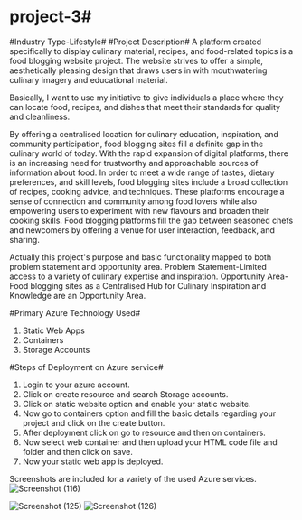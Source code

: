 # project-3#
#Industry Type-Lifestyle#
#Project Description#
A platform created specifically to display culinary material, recipes, and food-related topics is a food blogging website project. The website strives to offer a simple, aesthetically pleasing design that draws users in with mouthwatering culinary imagery and educational material.

Basically, I want to use my initiative to give individuals a place where they can locate food, recipes, and dishes that meet their standards for quality and cleanliness.

By offering a centralised location for culinary education, inspiration, and community participation, food blogging sites fill a definite gap in the culinary world of today. With the rapid expansion of digital platforms, there is an increasing need for trustworthy and approachable sources of information about food. In order to meet a wide range of tastes, dietary preferences, and skill levels, food blogging sites include a broad collection of recipes, cooking advice, and techniques. These platforms encourage a sense of connection and community among food lovers while also empowering users to experiment with new flavours and broaden their cooking skills. Food blogging platforms fill the gap between seasoned chefs and newcomers by offering a venue for user interaction, feedback, and sharing.

Actually this project's purpose and basic functionality mapped to both problem statement and opportunity area.
Problem Statement-Limited access to a variety of culinary expertise and inspiration.
Opportunity Area-Food blogging sites as a Centralised Hub for Culinary Inspiration and Knowledge are an Opportunity Area. 

#Primary Azure Technology Used#
1) Static Web Apps
2) Containers
3) Storage Accounts

#Steps of Deployment on Azure service#
1) Login to your azure account.
2) Click on create resource and search Storage accounts.
3) Click on static website option and enable your static website.
4) Now go to containers option and fill the basic details regarding your project and click on the create button.
5) After deployment click on go to resource and then on containers.
6) Now select web container and then upload your HTML code file and folder and then click on save.
7) Now your static web app is deployed.


Screenshots are included for a variety of the used Azure services. ![Screenshot (116)](https://github.com/Viveksy007/project-3/assets/131756783/67416016-a427-497e-bae7-7f5d60956bce)

![Screenshot (125)](https://github.com/Viveksy007/project-3/assets/131756783/454979de-0faa-408f-990a-452869eca2c3)
![Screenshot (126)](https://github.com/Viveksy007/project-3/assets/131756783/75ab2bba-6ee3-4cfb-8916-0b1517001ec4)
